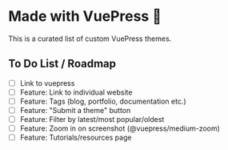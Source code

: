 # Made with VuePress 💚

This is a curated list of custom VuePress themes.

## To Do List / Roadmap

- [ ] Link to vuepress
- [ ] Feature: Link to individual website
- [ ] Feature: Tags (blog, portfolio, documentation etc.)
- [ ] Feature: "Submit a theme" button
- [ ] Feature: Filter by latest/most popular/oldest
- [ ] Feature: Zoom in on screenshot (@vuepress/medium-zoom)
- [ ] Feature: Tutorials/resources page